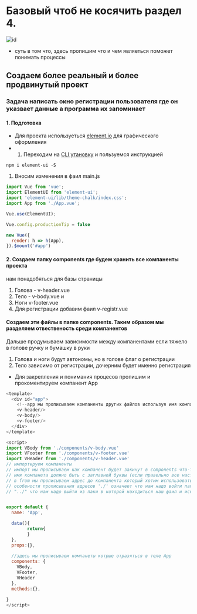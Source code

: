 # Базовый чтоб не косячить раздел 4.
![id](https://images.universe.com/3ec98038-5c4f-4c14-9f38-3975ea9027af/-/progressive/yes/-/inline/yes/)
* суть в том что, здесь пропишим что и чем являеться поможет понимать процессы

## Создаем более реальный и более продвинутый проект
### Задача написать окно регистрации пользователя где он указвает данные а программа их запоминает
#### 1. Подготовка
* Для проекта используеться [element.io](https://element.eleme.io/#/en-US) для графического оформления
* 1. Переходим на [CLI утановку](https://element.eleme.io/#/en-US/component/installation) и пользуемся инструкцией
```
npm i element-ui -S
```
1. Вносим изменения в фаил main.js
```js
import Vue from 'vue';
import ElementUI from 'element-ui';
import 'element-ui/lib/theme-chalk/index.css';
import App from './App.vue';

Vue.use(ElementUI);

Vue.config.productionTip = false

new Vue({
  render: h => h(App),
}).$mount('#app')
```
#### 2. Создаем папку components  где будем хранить все компаненты проекта

нам понадобяться для базы страницы
1. Голова -  v-header.vue 
2. Тело -  v-body.vue и 
3. Ноги v-footer.vue 
4. Для регистрации добавим фаил v-registr.vue

#### Создаем эти файлы в папке components. Таким образом мы разделяем отвественость среди компанентов

Дальше продумываем зависимости между компанентами если тяжело в голове ручку и бумашку в руки
1. Голова и ноги будут автономы, но в голове флаг о регистрации
2. Тело зависимо от регистрации, дочерним будет именно регистрация
* Для закрепления и понимания процесов пропишим и прокоментируем компанент App
```js
<template>
  <div id="app">
    <!--app мы прописываем компаненты других файлов используя имя компанента указанное в name -->
    <v-header/>
    <v-body/>
    <v-footer/>
  </div>
</template>

<script>
import VBody from './components/v-body.vue'
import VFooter from './components/v-footer.vue'
import VHeader from './components/v-header.vue'
// импортируем компаненты
// импорт мы прописываем как компанент будет закинут в components что-то вроде ссылки или псевдонима
// имя компанета должно быть с заглавной буквы (если правельно все настроено ИДЕ сама справляеться с подключением комапанентов и прописыванием путей)
// в from мы прописываем адрес до компанента который хотим использовать
// особености прописывания адресов './' означеет что нам надо войти папку или фаил находящися на уровне нашего фала
// "../" что нам надо выйти из паки в которой находиться наш фаил и искать отбъек выше уровня нашего файла


export default {
  name: 'App', 

  data(){
        return{
        }
  },
  props:{},
  
  //здесь мы прописываем компанеты котрые отразяться в теле App
  components: {
    VBody,
    VFooter,
    VHeader
  },
  methods:{},
  
}
</script>
```














